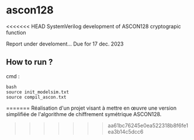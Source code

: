 # ascon128
<<<<<<< HEAD
SystemVerilog development of ASCON128 cryptograpic function

Report under develoment...
Due for 17 dec. 2023
## How to run ?

cmd :

    bash
    source init_modelsim.txt
    source compil_ascon.txt
=======
Réalisation d'un projet visant à mettre en œuvre une version simplifiée de l'algorithme de chiffrement symétrique ASCON128.
>>>>>>> aa61bc76245e0ea522318b8f6fe1ea3b14c5dcc6
